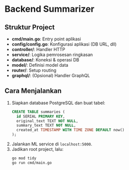 # Backend Summarizer

## Struktur Project

- **cmd/main.go**: Entry point aplikasi
- **config/config.go**: Konfigurasi aplikasi (DB URL, dll)
- **controller/**: Handler HTTP
- **service/**: Logika pemrosesan ringkasan
- **database/**: Koneksi & operasi DB
- **model/**: Definisi model data
- **router/**: Setup routing
- **graphql/**: (Opsional) Handler GraphQL

## Cara Menjalankan

1. Siapkan database PostgreSQL dan buat tabel:
   ```sql
   CREATE TABLE summaries (
     id SERIAL PRIMARY KEY,
     original_text TEXT NOT NULL,
     summary_text TEXT NOT NULL,
     created_at TIMESTAMP WITH TIME ZONE DEFAULT now()
   );
   ```
2. Jalankan ML service di `localhost:5000`.
3. Jadikan root project, lalu:
   ```bash
   go mod tidy
   go run cmd/main.go
   ```
